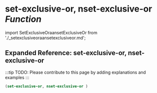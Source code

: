 # **set-exclusive-or, nset-exclusive-or** *Function*

import SetExclusiveOraansetExclusiveOr from './_setexclusiveoraansetexclusiveor.md';

<SetExclusiveOraansetExclusiveOr />

## Expanded Reference: set-exclusive-or, nset-exclusive-or

:::tip
TODO: Please contribute to this page by adding explanations and examples
:::

```lisp
(set-exclusive-or, nset-exclusive-or )
```
